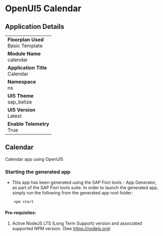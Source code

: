 # OpenUI5 Calendar
 
## Application Details
|               |
| ------------- |
|**Floorplan Used**<br>Basic Template|
|**Module Name**<br>calendar|
|**Application Title**<br>Calendar|
|**Namespace**<br>ns|
|**UI5 Theme**<br>sap_belize|
|**UI5 Version**<br>Latest|
|**Enable Telemetry**<br>True|

## Calendar

Calendar app using OpenUI5

### Starting the generated app

-   This app has been generated using the SAP Fiori tools - App Generator, as part of the SAP Fiori tools suite.  In order to launch the generated app, simply run the following from the generated app root folder:

```
    npm start
```


#### Pre-requisites:

1. Active NodeJS LTS (Long Term Support) version and associated supported NPM version.  (See https://nodejs.org)


